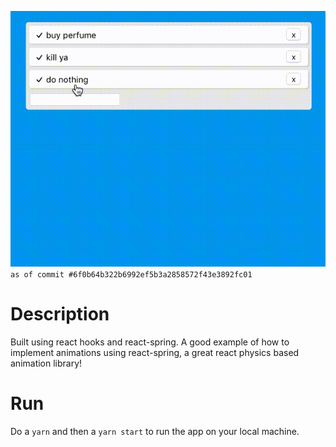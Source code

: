 ![GIF of the application](images/6f0b64b322b6992ef5b3a2858572f43e3892fc01.gif)
`as of commit #6f0b64b322b6992ef5b3a2858572f43e3892fc01`

# Description
Built using react hooks and react-spring. A good example of how to implement animations using react-spring, a great react physics based animation library!

# Run
Do a `yarn` and then a `yarn start` to run the app on your local machine.
